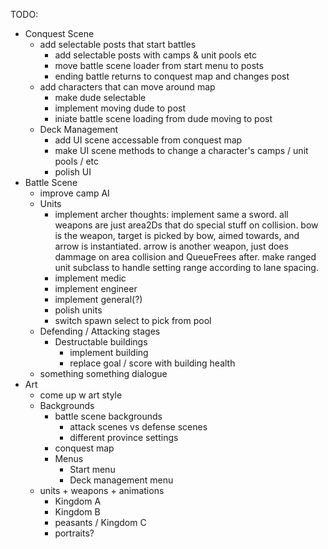 TODO:
* Conquest Scene
  * add selectable posts that start battles
    * add selectable posts with camps & unit pools etc
    * move battle scene loader from start menu to posts
    * ending battle returns to conquest map and changes post
  * add characters that can move around map
    * make dude selectable
    * implement moving dude to post
    * iniate battle scene loading from dude moving to post
  * Deck Management
    * add UI scene accessable from conquest map
    * make UI scene methods to change a character's camps / unit pools / etc
    * polish UI
* Battle Scene
  * improve camp AI
  * Units
    * implement archer
      thoughts: implement same a sword. all weapons are just area2Ds that do special stuff on collision. bow is the weapon, target is picked by bow, aimed towards, and arrow is instantiated. arrow is another weapon, just does dammage on area collision and QueueFrees after. make ranged unit subclass to handle setting range according to lane spacing.
    * implement medic
    * implement engineer
    * implement general(?)
    * polish units
    * switch spawn select to pick from pool
  * Defending / Attacking stages
    * Destructable buildings
      * implement building
      * replace goal / score with building health
  * something something dialogue
* Art
  * come up w art style
  * Backgrounds
    * battle scene backgrounds
      * attack scenes vs defense scenes
      * different province settings
    * conquest map
    * Menus
      * Start menu
      * Deck management menu
  * units + weapons + animations
      * Kingdom A
      * Kingdom B
      * peasants / Kingdom C
      * portraits?
